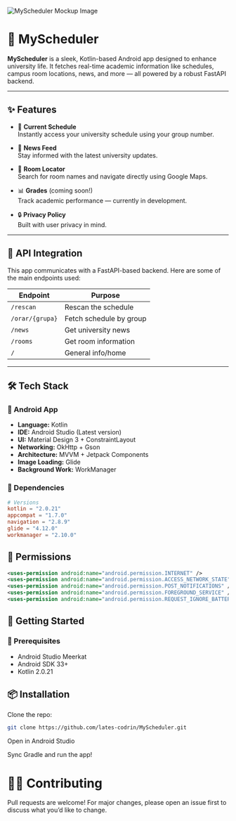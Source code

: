 ![MyScheduler Mockup Image](https://i.imgur.com/w0GCwPS.png)


# 📱 MyScheduler

**MyScheduler** is a sleek, Kotlin-based Android app designed to enhance university life. It fetches real-time academic information like schedules, campus room locations, news, and more — all powered by a robust FastAPI backend.

---

## ✨ Features

- 📅 **Current Schedule**  
  Instantly access your university schedule using your group number.

- 📰 **News Feed**  
  Stay informed with the latest university updates.

- 🏫 **Room Locator**  
  Search for room names and navigate directly using Google Maps.

- 📊 **Grades** (coming soon!)  
  Track academic performance — currently in development.

- 🔒 **Privacy Policy**  
  Built with user privacy in mind.

---

## 🔌 API Integration

This app communicates with a FastAPI-based backend. Here are some of the main endpoints used:

| Endpoint            | Purpose                |
|---------------------|------------------------|
| `/rescan`           | Rescan the schedule    |
| `/orar/{grupa}`     | Fetch schedule by group |
| `/news`             | Get university news    |
| `/rooms`            | Get room information   |
| `/`                 | General info/home      |

---

## 🛠️ Tech Stack

### 📱 Android App
- **Language:** Kotlin
- **IDE:** Android Studio (Latest version)
- **UI:** Material Design 3 + ConstraintLayout
- **Networking:** OkHttp + Gson
- **Architecture:** MVVM + Jetpack Components
- **Image Loading:** Glide
- **Background Work:** WorkManager

### 🧰 Dependencies

```toml
# Versions
kotlin = "2.0.21"
appcompat = "1.7.0"
navigation = "2.8.9"
glide = "4.12.0"
workmanager = "2.10.0"
```

## 🚀 Permissions
```xml
<uses-permission android:name="android.permission.INTERNET" />
<uses-permission android:name="android.permission.ACCESS_NETWORK_STATE" />
<uses-permission android:name="android.permission.POST_NOTIFICATIONS" />
<uses-permission android:name="android.permission.FOREGROUND_SERVICE" />
<uses-permission android:name="android.permission.REQUEST_IGNORE_BATTERY_OPTIMIZATIONS" />
```


## 🧭 Getting Started
### 🔨 Prerequisites
- Android Studio Meerkat
- Android SDK 33+
- Kotlin 2.0.21

## 📦 Installation
Clone the repo:
```bash
git clone https://github.com/lates-codrin/MyScheduler.git
```
Open in Android Studio

Sync Gradle and run the app!

# 🧑‍💻 Contributing
Pull requests are welcome! For major changes, please open an issue first to discuss what you’d like to change.
